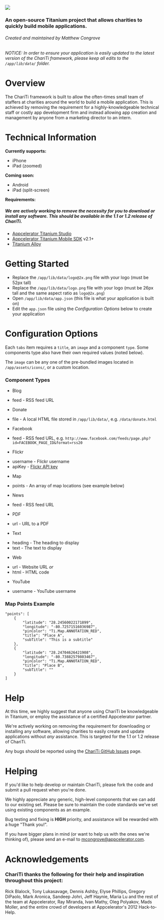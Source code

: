 ![](https://github.com/mcongrove/CharitTi/raw/master/Chariti.png)

### An open-source Titanium project that allows charities to quickly build mobile applications.
###### Created and maintained by Matthew Congrove
###### NOTICE: In order to ensure your application is easily updated to the latest version of the ChariTi framework, please keep all edits to the `/app/lib/data/` folder.





# Overview
The ChariTi framework is built to allow the often-times small team of staffers at charities around the world to build a mobile application. This is achieved by removing the requirement for a highly-knowledgeable technical staff or costly app development firm and instead allowing app creation and management by anyone from a marketing director to an intern.





# Technical Information
**Currently supports:**

- iPhone
- iPad (zoomed)

**Coming soon:**

- Android
- iPad (split-screen)

**Requirements:**
##### _We are actively working to remove the necessity for you to download or install any software. This should be available in the 1.1 or 1.2 release of ChariTi._

- [Appcelerator Titanium Studio](http://www.appcelerator.com/platform/titanium-studio)
- [Appcelerator Titanium Mobile SDK](http://www.appcelerator.com/platform/titanium-sdk) v2.1+
- [Titanium Alloy](https://github.com/appcelerator/alloy)





# Getting Started
- Replace the `/app/lib/data/logo@2x.png` file with your logo (must be 52px tall)
- Replace the `/app/lib/data/logo.png` file with your logo (must be 26px tall and the same aspect ratio as `logo@2x.png`)
- Open `/app/lib/data/app.json` (this file is what your application is built on)
- Edit the `app.json` file using the _Configuration Options_ below to create your application





# Configuration Options
Each `tabs` item requires a `title`, an `image` and a component `type`. Some components type also have their own required values (noted below).

The `image` can be any one of the pre-bundled images located in `/app/assets/icons/`, or a custom location.

### Component Types
- Blog
 + feed - RSS feed URL
- Donate
 + file - A local HTML file stored in `/app/lib/data/`, e.g. `/data/donate.html`
- Facebook
 + feed - RSS feed URL, e.g. `http://www.facebook.com/feeds/page.php?id=FACEBOOK_PAGE_ID&format=rss20`
- Flickr
 + username - Flickr username
 + apiKey - [Flickr API key](http://www.flickr.com/services/api/keys/apply/)
- Map
 + points - An array of map locations (see example below)
- News
 + feed - RSS feed URL
- PDF
 + url - URL to a PDF
- Text
 + heading - The heading to display
 + text - The text to display
- Web
 + url - Website URL _or_
 + html - HTML code
- YouTube
 + username - YouTube username

### Map Points Example
	"points": [
		{
			"latitude": "28.24560022171899",
			"longitude": "-80.72571516036987",
			"pinColor": "Ti.Map.ANNOTATION_RED",
			"title": "Place A",
			"subTitle": "This is a subtitle"
		},
		{
			"latitude": "28.24704626421908",
			"longitude": "-80.73882579803467",
			"pinColor": "Ti.Map.ANNOTATION_RED",
			"title": "Place B",
			"subTitle": ""
		}
	]





# Help
At this time, we highly suggest that anyone using ChariTi be knowledgeable in Titanium, or employ the assistance of a certified Appcelerator partner.

We're actively working on removing the requirement for downloading or installing any software, allowing charities to easily create and update applications without _any_ assistance. This is targeted for the 1.1 or 1.2 release of ChariTi.

Any bugs should be reported using the [ChariTi GitHub Issues](https://github.com/mcongrove/CharitTi/issues) page.





# Helping
If you'd like to help develop or maintain ChariTi, please fork the code and submit a pull request when you're done.

We highly appreciate any generic, high-level components that we can add to our existing set. Please be sure to maintain the code standards we've set using existing components as an example.

Bug testing and fixing is **HIGH** priority, and assistance will be rewarded with a huge "Thank you!".

If you have bigger plans in mind (or want to help us with the ones we're thinking of), please send an e-mail to <mcongrove@appcelerator.com>.





# Acknowledgements
### ChariTi thanks the following for their help and inspiration throughout this project:
Rick Blalock, Tony Lukasavage, Dennis Ashby, Elyse Phillips, Gregory DiPaolo, Mark Aronica, Sandeep Johri, Jeff Haynie, Maria Lu and the rest of the team at Appcelerator, Ray Miranda, Ivan Mathy, Oleg Polyakov, Mads Moller, and the entire crowd of developers at Appcelerator's 2012 Hack-to-Help.